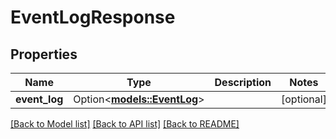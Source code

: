 # EventLogResponse

## Properties

Name | Type | Description | Notes
------------ | ------------- | ------------- | -------------
**event_log** | Option<[**models::EventLog**](EventLog.md)> |  | [optional]

[[Back to Model list]](../README.md#documentation-for-models) [[Back to API list]](../README.md#documentation-for-api-endpoints) [[Back to README]](../README.md)


